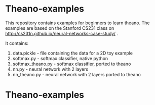 # Theano-examples
This repository contains examples for beginners to learn theano. The examples are based on the Stanford CS231 class on http://cs231n.github.io/neural-networks-case-study/  .

It contains:

1. data.pickle       - file containing the data for a 2D toy example
2. softmax.py        - softmax classifier, native python
3. softmax_theano.py - softmax classifier, ported to theano
4. nn.py             - neural network with 2 layers
5. nn_theano.py      - neural network with 2 layers ported to theano

# Theano-examples
